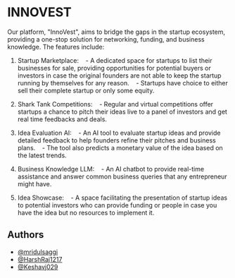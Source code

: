 
# INNOVEST

Our platform, "InnoVest", aims to bridge the gaps in the startup ecosystem, providing a one-stop solution for networking, funding, and business knowledge. The features include:

1. Startup Marketplace:
   - A dedicated space for startups to list their businesses for sale, providing opportunities for potential buyers or investors in case the original founders are not able to keep the startup running by themselves for any reason.
   - Startups have choice to either sell their complete startup or only some equity.

2. Shark Tank Competitions:
   - Regular and virtual competitions offer startups a chance to pitch their ideas live to a panel of investors and get real time feedbacks and deals.

3. Idea Evaluation AI:
   - An AI tool to evaluate startup ideas and provide detailed feedback to help founders refine their pitches and business plans.
   - The tool also predicts a monetary value of the idea based on the latest trends.

4. Business Knowledge LLM:
   - An AI chatbot to provide real-time assistance and answer common business queries that any entrepreneur might have.

5. Idea Showcase:
   - A space facilitating the presentation of startup ideas to potential investors who can provide funding or people in case you have the idea but no resources to implement it.


## Authors

- [@mridulsaggi](https://www.github.com/mridulsaggi)
- [@HarshRaj1217](https://www.github.com/HarshRaj1217)
- [@Keshavj029](https://www.github.com/Keshavj029)



